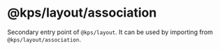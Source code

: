 # @kps/layout/association

Secondary entry point of `@kps/layout`. It can be used by importing from `@kps/layout/association`.
